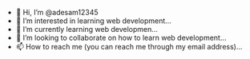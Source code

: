 - 👋 Hi, I’m @adesam12345
- 👀 I’m interested in learning web development...
- 🌱 I’m currently learning web developmen...
- 💞️ I’m looking to collaborate on how to learn web development...
- 📫 How to reach me (you can reach me through my email address)...

<!---
adesam12345/adesam12345 is a ✨ special ✨ repository because its `README.md` (this file) appears on your GitHub profile.
You can click the Preview link to take a look at your changes.
--->
